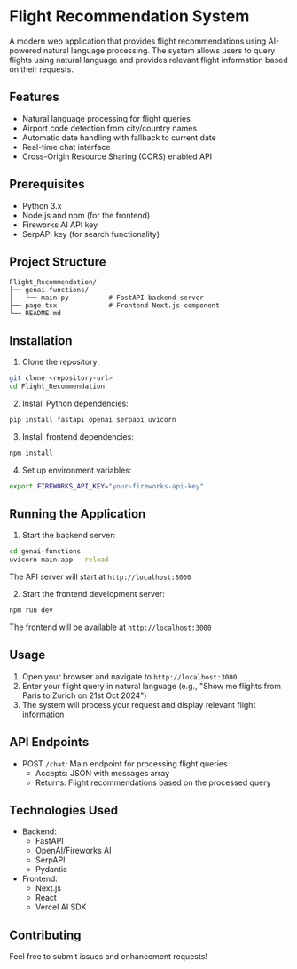 # Flight Recommendation System

A modern web application that provides flight recommendations using AI-powered natural language processing. The system allows users to query flights using natural language and provides relevant flight information based on their requests.

## Features

- Natural language processing for flight queries
- Airport code detection from city/country names
- Automatic date handling with fallback to current date
- Real-time chat interface
- Cross-Origin Resource Sharing (CORS) enabled API

## Prerequisites

- Python 3.x
- Node.js and npm (for the frontend)
- Fireworks AI API key
- SerpAPI key (for search functionality)

## Project Structure

```
Flight_Recommendation/
├── genai-functions/
│   └── main.py          # FastAPI backend server
├── page.tsx             # Frontend Next.js component
└── README.md
```

## Installation

1. Clone the repository:
```bash
git clone <repository-url>
cd Flight_Recommendation
```

2. Install Python dependencies:
```bash
pip install fastapi openai serpapi uvicorn
```

3. Install frontend dependencies:
```bash
npm install
```

4. Set up environment variables:
```bash
export FIREWORKS_API_KEY="your-fireworks-api-key"
```

## Running the Application

1. Start the backend server:
```bash
cd genai-functions
uvicorn main:app --reload
```
The API server will start at `http://localhost:8000`

2. Start the frontend development server:
```bash
npm run dev
```
The frontend will be available at `http://localhost:3000`

## Usage

1. Open your browser and navigate to `http://localhost:3000`
2. Enter your flight query in natural language (e.g., "Show me flights from Paris to Zurich on 21st Oct 2024")
3. The system will process your request and display relevant flight information

## API Endpoints

- POST `/chat`: Main endpoint for processing flight queries
  - Accepts: JSON with messages array
  - Returns: Flight recommendations based on the processed query

## Technologies Used

- Backend:
  - FastAPI
  - OpenAI/Fireworks AI
  - SerpAPI
  - Pydantic
- Frontend:
  - Next.js
  - React
  - Vercel AI SDK

## Contributing

Feel free to submit issues and enhancement requests!
